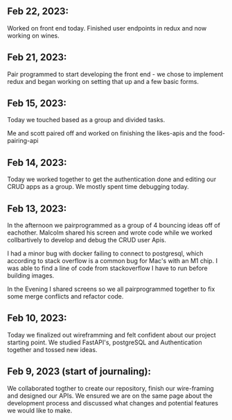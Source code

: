 ## Feb 22, 2023:
Worked on front end today. Finished user endpoints in redux and now working on wines.

## Feb 21, 2023:
Pair programmed to start developing the front end - we chose to implement redux and began working on setting that up and a few basic forms.

## Feb 15, 2023:
Today we touched based as a group and divided tasks.

Me and scott paired off and worked on finishing the likes-apis and the food-pairing-api

## Feb 14, 2023:

Today we worked together to get the authentication done and editing our CRUD apps as a group. We mostly spent time debugging today.

## Feb 13, 2023:

In the afternoon we pairprogrammed as a group of 4 bouncing ideas off of eachother. Malcolm shared his screen and wrote code while we worked collbartively to develop and debug the CRUD user Apis.

I had a minor bug with docker failing to connect to postgresql, which according to stack overflow is a common bug for Mac's with an M1 chip. I was able to find a line of code from stackoverflow I have to run before building images.

In the Evening I shared screens so we all pairprogrammed together to fix some merge conflicts and refactor code.


## Feb 10, 2023:

Today we finalized out wireframming and felt confident about our project starting point. We studied FastAPI's, postgreSQL and Authentication together and tossed new ideas.



## Feb 9, 2023 (start of journaling):

We collaborated togther to create our repository, finish our wire-framing and designed our APIs. We ensured we are on the same page about the development process and discussed what changes and potential features we would like to make.
